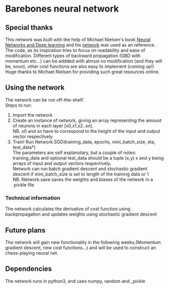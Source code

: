 # Barebones neural network
## Special thanks
This network was built with the help of Michael Nielsen's book [Neural Networks and Deep learning](http://neuralnetworksanddeeplearning.com/chap1.html) and his [network](https://github.com/mnielsen/neural-networks-and-deep-learning) was used as an reference.  
The code, as its inspiration tries to focus on readability and ease of modification. Different types of backward propagation (GBD with momentum etc...) can be addded with almost no modification (and they will be, soon), other cost functions are also easy to implement (coming up!)  
Huge thanks to Michael Nielsen for providing such great resources online.  
## Using the network
The network can be run off-the-shelf.  
Steps to run:  
1. Import the network  
2. Create an instance of network, giving an array representing the amount of neurons in each layer [x0,x1,x2..xn].  
NB. x0 and xn have to correspond to the height of the input and output vector respectively  
3. Train! Run Network.SGD(training_data, epochs, mini_batch_size, eta, test_data*)  
The parameters are self explanotary, but a couple of notes:  
training_data and optional test_data should be a tuple (x,y) x and y being arrays of input and output vectors respectively.  
Network can run batch gradient descent and stochastic gradient descent if mini_batch_size is set to length of the training data or 1  
NB. Network.save saves the weights and biases of the network in a .pickle file
### Technical information
The network calculates the derivative of cost function using backpropagation and updates weights using  stochastic gradient descent
## Future plans
The network will gain new functionality in the following weeks,(Momentum gradient descent, new cost functions...) and will be used to construct an chess-playing neural net.
## Dependencies
The network runs in python3, and uses numpy, random and _pickle
